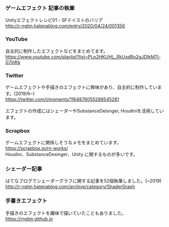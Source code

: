 ### ゲームエフェクト 記事の執筆
Unityエフェクトレシピ01 - SFテイストのバリア<br>
http://r-ngtm.hatenablog.com/entry/2020/04/24/001356

### YouTube
自主的に制作したエフェクトなどをまとめてます。<br>
https://www.youtube.com/playlist?list=PLp2HKUHL_RkUxdRo2gJDIkM7l-G7jitKk

### Twitter
ゲームエフェクトや手描きのエフェクトに興味があり、自主的に制作しています。(2019/6~)<br>
https://twitter.com/i/moments/1164876055288545281<br>
<br>
エフェクトの作成にはシェーダーやSubstanceDeisnger, Houdiniを活用しています。<br>

### Scrapbox
ゲームエフェクトに関係しそうなメモをまとめています。<br>
https://scrapbox.io/rn-works/<br>
Houdini、SubstanceDesinger、Unity に関するものが多いです。<br>

### シェーダー記事
はてなブログでシェーダーグラフに関する記事を52個執筆しました。(~2019)<br>
http://r-ngtm.hatenablog.com/archive/category/ShaderGraph<br>

### 手書きエフェクト
手描きのエフェクトを趣味で描いていたこともありました。<br>
https://rngtm.github.io